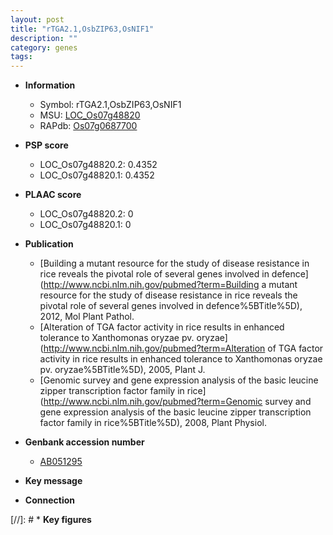 ```yaml
---
layout: post
title: "rTGA2.1,OsbZIP63,OsNIF1"
description: ""
category: genes
tags: 
---
```


* **Information**  
    + Symbol: rTGA2.1,OsbZIP63,OsNIF1  
    + MSU: [LOC_Os07g48820](http://rice.plantbiology.msu.edu/cgi-bin/ORF_infopage.cgi?orf=LOC_Os07g48820)  
    + RAPdb: [Os07g0687700](http://rapdb.dna.affrc.go.jp/viewer/gbrowse_details/irgsp1?name=Os07g0687700)  

* **PSP score**  
    + LOC_Os07g48820.2: 0.4352 
    + LOC_Os07g48820.1: 0.4352 

* **PLAAC score**  
    + LOC_Os07g48820.2: 0 
    + LOC_Os07g48820.1: 0 

* **Publication**  
    + [Building a mutant resource for the study of disease resistance in rice reveals the pivotal role of several genes involved in defence](http://www.ncbi.nlm.nih.gov/pubmed?term=Building a mutant resource for the study of disease resistance in rice reveals the pivotal role of several genes involved in defence%5BTitle%5D), 2012, Mol Plant Pathol.
    + [Alteration of TGA factor activity in rice results in enhanced tolerance to Xanthomonas oryzae pv. oryzae](http://www.ncbi.nlm.nih.gov/pubmed?term=Alteration of TGA factor activity in rice results in enhanced tolerance to Xanthomonas oryzae pv. oryzae%5BTitle%5D), 2005, Plant J.
    + [Genomic survey and gene expression analysis of the basic leucine zipper transcription factor family in rice](http://www.ncbi.nlm.nih.gov/pubmed?term=Genomic survey and gene expression analysis of the basic leucine zipper transcription factor family in rice%5BTitle%5D), 2008, Plant Physiol.

* **Genbank accession number**  
    + [AB051295](http://www.ncbi.nlm.nih.gov/nuccore/AB051295)

* **Key message**  

* **Connection**  

[//]: # * **Key figures**  


